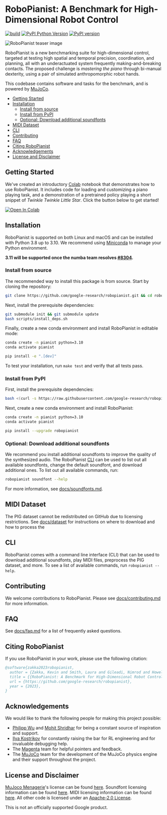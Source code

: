 # RoboPianist: A Benchmark for High-Dimensional Robot Control

[![build][tests-badge]][tests]
[![PyPI Python Version][pypi-versions-badge]][pypi]
[![PyPI version][pypi-badge]][pypi]

[tests-badge]: https://github.com/google-research/robopianist/actions/workflows/ci.yml/badge.svg
[tests]: https://github.com/google-research/robopianist/actions/workflows/ci.yml
[pypi-versions-badge]: https://img.shields.io/pypi/pyversions/robopianist
[pypi-badge]: https://badge.fury.io/py/robopianist.svg
[pypi]: https://pypi.org/project/robopianist/

![RoboPianist teaser image](./docs/teaser1x3.jpeg)

RoboPianist is a new benchmarking suite for high-dimensional control, targeted at testing high spatial and temporal precision, coordination, and planning, all with an underactuated system frequently making-and-breaking contacts. The proposed challenge is *mastering the piano* through bi-manual dexterity, using a pair of simulated anthropomorphic robot hands.

This codebase contains software and tasks for the benchmark, and is powered by [MuJoCo](https://mujoco.org/).

- [Getting Started](#getting-started)
- [Installation](#installation)
  - [Install from source](#install-from-source)
  - [Install from PyPI](#install-from-pypi)
  - [Optional: Download additional soundfonts](#optional-download-additional-soundfonts)
- [MIDI Dataset](#midi-dataset)
- [CLI](#cli)
- [Contributing](#contributing)
- [FAQ](#faq)
- [Citing RoboPianist](#citing-robopianist)
- [Acknowledgements](#acknowledgements)
- [License and Disclaimer](#license-and-disclaimer)

## Getting Started

We've created an introductory [Colab](https://colab.research.google.com/github/google-research/robopianist/blob/main/tutorial.ipynb) notebook that demonstrates how to use RoboPianist. It includes code for loading and customizing a piano playing task, and a demonstration of a pretrained policy playing a short snippet of *Twinkle Twinkle Little Star*. Click the button below to get started!

[![Open In Colab](https://colab.research.google.com/assets/colab-badge.svg)](https://colab.research.google.com/github/google-research/robopianist/blob/main/tutorial.ipynb)

## Installation

RoboPianist is supported on both Linux and macOS and can be installed with Python 3.8 up to 3.10. We recommend using [Miniconda](https://docs.conda.io/en/latest/miniconda.html) to manage your Python environment.

**3.11 will be supported once the numba team resolves [#8304](https://github.com/numba/numba/issues/8304).**

### Install from source

The recommended way to install this package is from source. Start by cloning the repository:

```bash
git clone https://github.com/google-research/robopianist.git && cd robopianist
```

Next, install the prerequisite dependencies:

```bash
git submodule init && git submodule update
bash scripts/install_deps.sh
```

Finally, create a new conda environment and install RoboPianist in editable mode:

```bash
conda create -n pianist python=3.10
conda activate pianist

pip install -e ".[dev]"
```

To test your installation, run `make test` and verify that all tests pass.

### Install from PyPI

First, install the prerequisite dependencies:

```bash
bash <(curl -s https://raw.githubusercontent.com/google-research/robopianist/main/scripts/install_deps.sh) --no-soundfonts
```

Next, create a new conda environment and install RoboPianist:

```bash
conda create -n pianist python=3.10
conda activate pianist

pip install --upgrade robopianist
```

### Optional: Download additional soundfonts

We recommend you install additional soundfonts to improve the quality of the synthesized audio. The RoboPianist [CLI](#cli) can be used to list out all available soundfonts, change the default soundfont, and download additional ones. To list out all available commands, run:

```bash
robopianist soundfont --help
```

For more information, see [docs/soundfonts.md](docs/soundfonts.md).

## MIDI Dataset

The PIG dataset cannot be redistributed on GitHub due to licensing restrictions. See [docs/dataset](docs/dataset.md) for instructions on where to download and how to process the

## CLI

RoboPianist comes with a command line interface (CLI) that can be used to download additional soundfonts, play MIDI files, preprocess the PIG dataset, and more. To see a list of available commands, run `robopianist --help`.

## Contributing

We welcome contributions to RoboPianist. Please see [docs/contributing.md](docs/contributing.md) for more information.

## FAQ

See [docs/faq.md](docs/faq.md) for a list of frequently asked questions.

## Citing RoboPianist

If you use RoboPianist in your work, please use the following citation:

```bibtex
@software{zakka2023robopianist,
  author = {Zakka, Kevin and Smith, Laura and Gileadi, Nimrod and Howell, Taylor and Peng, Xue Bin and Singh, Sumeet and Tassa, Yuval and Florence, Pete and Zeng, Andy and Abbeel, Pieter},
  title = {{RoboPianist: A Benchmark for High-Dimensional Robot Control}},
  url = {https://github.com/google-research/robopianist},
  year = {2023},
}
```

## Acknowledgements

We would like to thank the following people for making this project possible:

- [Philipp Wu](https://www.linkedin.com/in/wuphilipp/) and [Mohit Shridhar](https://mohitshridhar.com/) for being a constant source of inspiration and support.
- [Ilya Kostrikov](https://www.kostrikov.xyz/) for constantly raising the bar for RL engineering and for invaluable debugging help.
- The [Magenta](https://magenta.tensorflow.org/) team for helpful pointers and feedback.
- The [MuJoCo](https://mujoco.org/) team for the development of the MuJoCo physics engine and their support throughout the project.

## License and Disclaimer

[MuJoco Menagerie](https://github.com/deepmind/mujoco_menagerie)'s license can be found [here](https://github.com/deepmind/mujoco_menagerie/blob/main/LICENSE). Soundfont licensing information can be found [here](docs/soundfonts.md). MIDI licensing information can be found [here](docs/dataset). All other code is licensed under an [Apache-2.0 License](LICENSE).

This is not an officially supported Google product.
